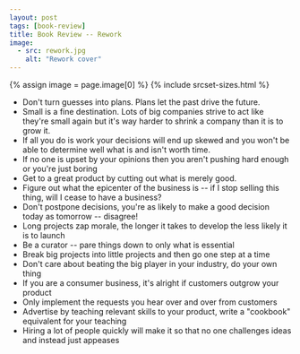 ```yaml
---
layout: post
tags: [book-review]
title: Book Review -- Rework
image:
  - src: rework.jpg
    alt: "Rework cover"
---
```


{% assign image = page.image[0] %}
{% include srcset-sizes.html %}

- Don't turn guesses into plans. Plans let the past drive the future.
- Small is a fine destination. Lots of big companies strive to act like they're small again but it's way harder to shrink a company than it is to grow it.
- If all you do is work your decisions will end up skewed and you won't be able to determine well what is and isn't worth time.
- If no one is upset by your opinions then you aren't pushing hard enough or you're just boring
- Get to a great product by cutting out what is merely good.
- Figure out what the epicenter of the business is -- if I stop selling this thing, will I cease to have a business?
- Don't postpone decisions, you're as likely to make a good decision today as tomorrow -- disagree!
- Long projects zap morale, the longer it takes to develop the less likely it is to launch
- Be a curator -- pare things down to only what is essential
- Break big projects into little projects and then go one step at a time
- Don't care about beating the big player in your industry, do your own thing
- If you are a consumer business, it's alright if customers outgrow your product
- Only implement the requests you hear over and over from customers
- Advertise by teaching relevant skills to your product, write a "cookbook" equivalent for your teaching
- Hiring a lot of people quickly will make it so that no one challenges ideas and instead just appeases
